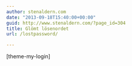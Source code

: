 ```yaml
---
author: stenaldern.com
date: "2013-09-18T15:40:00+00:00"
guid: http://www.stenaldern.com/?page_id=304
title: Glömt lösenordet
url: /lostpassword/

---
```

\[theme-my-login\]

